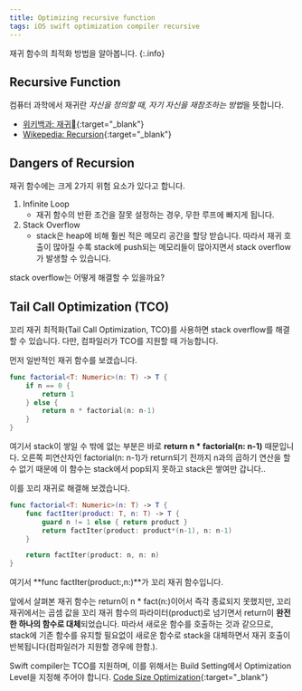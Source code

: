 ```yaml
---
title: Optimizing recursive function
tags: iOS swift optimization compiler recursive
---
```


재귀 함수의 최적화 방법을 알아봅니다.
{:.info}

## Recursive Function

컴퓨터 과학에서 재귀란 *자신을 정의할 때, 자기 자신을 재참조하는 방법*을 뜻합니다. 
- [위키백과: 재귀](https://ko.wikipedia.org/wiki/%EC%9E%AC%EA%B7%80_(%EC%BB%B4%ED%93%A8%ED%84%B0_%EA%B3%BC%ED%95%99)){:target="_blank"}
- [Wikepedia: Recursion](https://en.wikipedia.org/wiki/Recursion_(computer_science)){:target="_blank"}

## Dangers of Recursion

재귀 함수에는 크게 2가지 위험 요소가 있다고 합니다.
1. Infinite Loop
    - 재귀 함수의 반환 조건을 잘못 설정하는 경우, 무한 루프에 빠지게 됩니다.
2. Stack Overflow
    - stack은 heap에 비해 훨씬 적은 메모리 공간을 할당 받습니다. 따라서 재귀 호출이 많아질 수록 stack에 push되는 메모리들이 많아지면서 stack overflow가 발생할 수 있습니다.

stack overflow는 어떻게 해결할 수 있을까요?

## Tail Call Optimization (TCO)

꼬리 재귀 최적화(Tail Call Optimization, TCO)를 사용하면 stack overflow를 해결할 수 있습니다. 다만, 컴파일러가 TCO를 지원할 때 가능합니다.

먼저 일반적인 재귀 함수를 보겠습니다.

```swift
func factorial<T: Numeric>(n: T) -> T {
    if n == 0 {
        return 1
    } else {
        return n * factorial(n: n-1)
    }
}
```

여기서 stack이 쌓일 수 밖에 없는 부분은 바로 **return n * factorial(n: n-1)** 때문입니다. 오른쪽 피연산자인 factorial(n: n-1)가 return되기 전까지 n과의 곱하기 연산을 할 수 없기 때문에 이 함수는 stack에서 pop되지 못하고 stack은 쌓여만 갑니다..

이를 꼬리 재귀로 해결해 보겠습니다.

```swift
func factorial<T: Numeric>(n: T) -> T {
    func factIter(product: T, n: T) -> T {
        guard n != 1 else { return product }
        return factIter(product: product*(n-1), n: n-1)
    }

    return factIter(product: n, n: n)
}
```

여기서 **func factIter(product:,n:)**가 꼬리 재귀 함수입니다.

앞에서 살펴본 재귀 함수는 return이 n * fact(n:)이어서 즉각 종료되지 못했지만, 꼬리 재귀에서는 곱셈 값을 꼬리 재귀 함수의 파라미터(product)로 넘기면서 return이 **완전한 하나의 함수로 대체**되었습니다. 따라서 새로운 함수를 호출하는 것과 같으므로, stack에 기존 함수를 유지할 필요없이 새로운 함수로 stack을 대체하면서 재귀 호출이 반복됩니다(컴파일러가 지원할 경우에 한함.).

Swift compiler는 TCO를 지원하며, 이를 위해서는 Build Setting에서 Optimization Level을 지정해 주어야 합니다. [Code Size Optimization](https://swift.org/blog/osize/){:target="_blank"}
